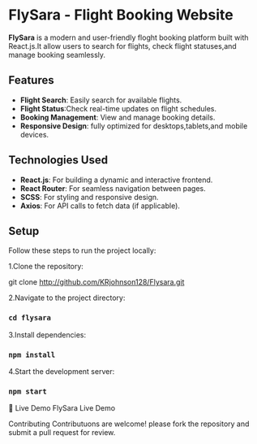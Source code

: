 # FlySara - Flight Booking Website

**FlySara** is a modern and user-friendly floght booking platform built with React.js.It allow users to search for flights,
   check flight statuses,and manage booking seamlessly.

## Features
- **Flight Search**: Easily search for available flights.
- **Flight Status**:Check real-time updates on flight schedules.
- **Booking Management**: View and manage booking details.
- **Responsive Design**: fully optimized for desktops,tablets,and mobile devices.

## Technologies Used
- **React.js**: For building a dynamic and interactive frontend.
- **React Router**: For seamless navigation between pages.
- **SCSS**: For styling and responsive design.
- **Axios**: For API calls to fetch data  (if applicable).
  
## Setup
  Follow these steps to run the project locally:

  
  1.Clone the repository:
    
 git clone http://github.com/KRjohnson128/Flysara.git

2.Navigate to the project directory:

  ### `cd flysara`

3.Install dependencies:

 ### `npm install`

4.Start the development server:

### `npm start`

🚀 Live Demo
    FlySara Live Demo

  Contributing
      Contributuons are welcome! please fork the repository and submit a pull request for 
      review.

    
    


    



    


  
